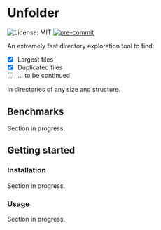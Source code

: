# Unfolder

![License: MIT](https://img.shields.io/badge/License-MIT-8d282d)
[![pre-commit](https://img.shields.io/badge/pre--commit-enabled-brightgreen?logo=pre-commit)](https://github.com/pre-commit/pre-commit)

An extremely fast directory exploration tool to find:
- [x] Largest files
- [x] Duplicated files
- [ ] ... to be continued

In directories of any size and structure.

## Benchmarks

Section in progress.

## Getting started

### Installation

Section in progress.

### Usage

Section in progress.
